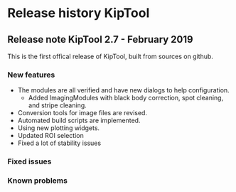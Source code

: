 # Release history KipTool

## Release note KipTool 2.7 - February 2019 
This is the first offical release of KipTool, built from sources on github. 

### New features
- The modules are all verified and have new dialogs to help configuration.
  - Added ImagingModules with black body correction, spot cleaning, and stripe cleaning.
- Conversion tools for image files are revised.
- Automated build scripts are implemented.
- Using new plotting widgets.
- Updated ROI selection
- Fixed a lot of stability issues

### Fixed issues

### Known problems
